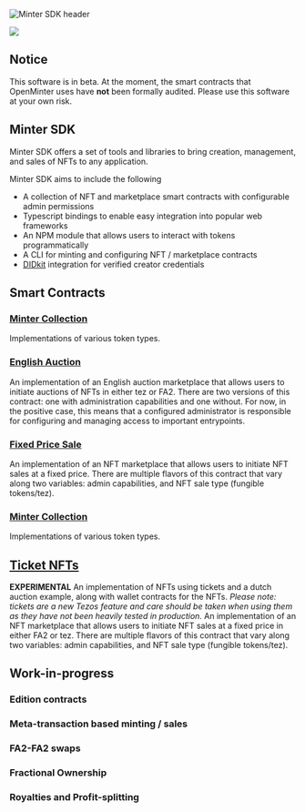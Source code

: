 ![Minter SDK header](/docs/mintersdkhead.png)

[![](https://img.shields.io/badge/license-MIT-brightgreen)](LICENSE)

## Notice

This software is in beta. At the moment, the smart contracts
that OpenMinter uses have **not** been formally audited. Please
use this software at your own risk.

## Minter SDK

Minter SDK offers a set of tools and libraries to bring creation, management, and sales of NFTs to any application. 

Minter SDK aims to include the following
- A collection of NFT and marketplace smart contracts with configurable admin permissions
- Typescript bindings to enable easy integration into popular web frameworks
- An NPM module that allows users to interact with tokens programmatically
- A CLI for minting and configuring NFT / marketplace contracts
- [DIDkit](https://www.spruceid.com/didkit) integration for verified creator credentials

## Smart Contracts

### [Minter Collection](minter_collection)
Implementations of various token types.

### [English Auction](english_auction)
An implementation of an English auction marketplace that allows users to initiate auctions of NFTs in either tez or FA2. There are 
two versions of this contract: one with administration capabilities and one without. For now, in the positive case, this means that
a configured administrator is responsible for configuring and managing access to important entrypoints.

### [Fixed Price Sale](fixed_price_sale)
An implementation of an NFT marketplace that allows users to initiate NFT sales at a fixed price. There are multiple flavors of this contract that vary along two variables: admin capabilities, and NFT sale type (fungible tokens/tez).
### [Minter Collection](minter_collection)
Implementations of various token types.

## [Ticket NFTs](tickets)  

**EXPERIMENTAL** An implementation of NFTs using tickets and a dutch auction example, along with wallet contracts for the NFTs. *Please note: tickets are a new Tezos feature and care should be taken when using them as they have not been heavily tested in production.*
An implementation of an NFT marketplace that allows users to initiate NFT sales at a fixed price in either FA2 or tez. There are multiple flavors of this contract that vary along two variables: admin capabilities, and NFT sale type (fungible tokens/tez).

## Work-in-progress

### Edition contracts

### Meta-transaction based minting / sales

### FA2-FA2 swaps

### Fractional Ownership

### Royalties and Profit-splitting
